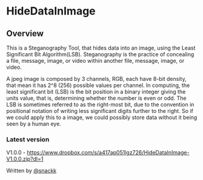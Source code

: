 # HideDataInImage

## Overview

This is a Steganography Tool, that hides data into an image, using the Least Significant Bit Algorithm(LSB).
Steganography is the practice of concealing a file, message, image, or video within another file, message, image, or video.

A jpeg image is composed by 3 channels, RGB, each have 8-bit density, that mean it has 2^8 (256) possible values per channel. In computing, the least significant bit (LSB) is the bit position in a binary integer giving the units value, that is, determining whether the number is even or odd. The LSB is sometimes referred to as the right-most bit, due to the convention in positional notation of writing less significant digits further to the right. So if we could apply this to a image, we could possibly store data without it being seen by a human eye.

### Latest version

V1.0.0 - https://www.dropbox.com/s/a417ap051lgz726/HideDataInImage-V1.0.0.zip?dl=1
  
  Written by [@snackk](https://github.com/snackk)  
